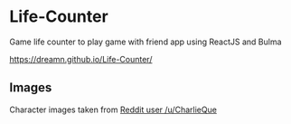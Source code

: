 # Life-Counter
Game life counter to play game with friend app using ReactJS and Bulma

https://dreamn.github.io/Life-Counter/

## Images
Character images taken from [Reddit user /u/CharlieQue](https://www.reddit.com/r/tf2/comments/7t4dhh/i_saw_the_new_player_icons_in_overwatch_and_got/)
